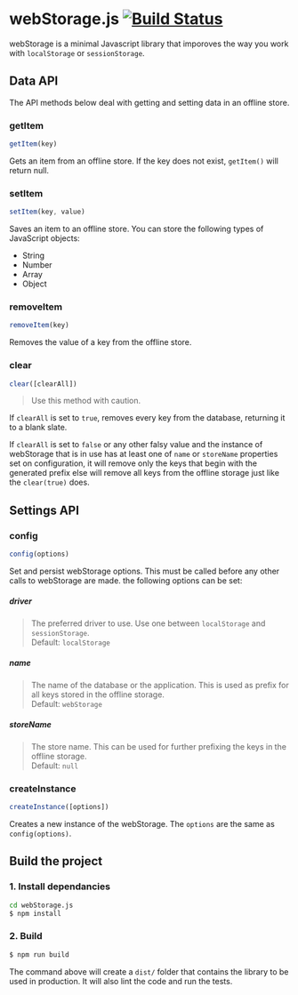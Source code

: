 # webStorage.js [![Build Status](https://travis-ci.org/georapbox/webStorage.svg?branch=master)](https://travis-ci.org/georapbox/webStorage)

webStorage is a minimal Javascript library that imporoves the way you work with ```localStorage``` or ```sessionStorage```.


## Data API

The API methods below deal with getting and setting data in an offline store.

### getItem

```js
getItem(key)
```

Gets an item from an offline store. If the key does not exist, ```getItem()``` will return null.

### setItem

```js
setItem(key, value)
```

Saves an item to an offline store. You can store the following types of JavaScript objects:

- String
- Number
- Array
- Object

### removeItem

```js
removeItem(key)
```

Removes the value of a key from the offline store.

### clear

```js
clear([clearAll])
```

> Use this method with caution.

If ```clearAll``` is set to ```true```, removes every key from the database, returning it to a blank slate.

If ```clearAll``` is set to ```false``` or any other falsy value and the instance of webStorage that is in use has at least one of ```name``` or ```storeName``` properties set on configuration, it will remove only the keys that begin with the generated prefix else will remove all keys from the offline storage just like the ```clear(true)``` does.


## Settings API

### config

```js
config(options)
```

Set and persist webStorage options. This must be called before any other calls to webStorage are made. the following options can be set:

##### driver
> The preferred driver to use. Use one between ```localStorage``` and ```sessionStorage```.<br>
Default: ```localStorage```

##### name
> The name of the database or the application. This is used as prefix for all keys stored in the offline storage.<br>
Default: ```webStorage```

##### storeName
> The store name. This can be used for further prefixing the keys in the offline storage.<br>
Default: ```null```

### createInstance

```js
createInstance([options])
```

Creates a new instance of the webStorage. The ```options``` are the same as ```config(options)```.


## Build the project

### 1. Install dependancies

```sh
cd webStorage.js
$ npm install
```

### 2. Build

```sh
$ npm run build
```

The command above will create a ```dist/``` folder that contains the library to be used in production. It will also lint the code and run the tests.
